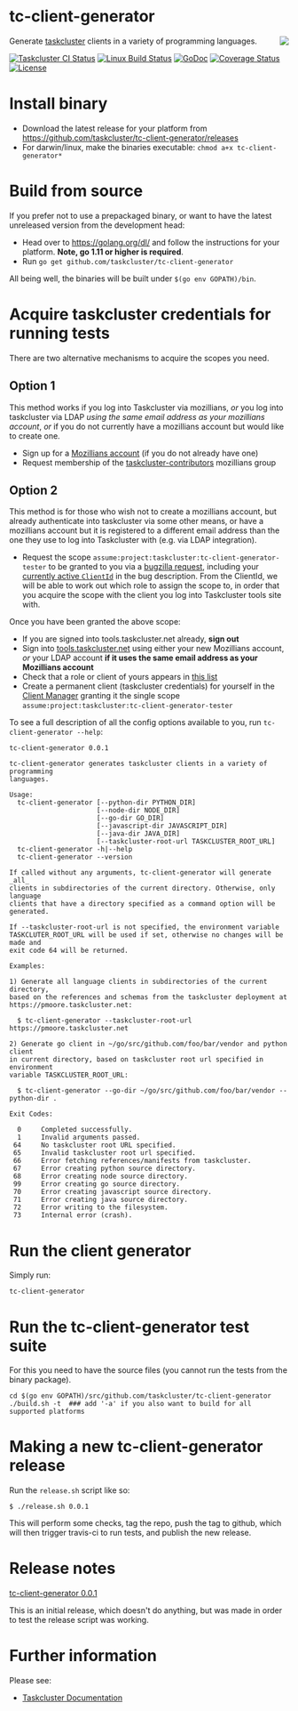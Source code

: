 # tc-client-generator

<img align="right" src="https://avatars3.githubusercontent.com/u/6257436?s=256" />Generate [taskcluster](https://tools.taskcluster.net/) clients in a variety of programming languages.

[![Taskcluster CI Status](https://github.taskcluster.net/v1/repository/taskcluster/tc-client-generator/master/badge.svg)](https://github.taskcluster.net/v1/repository/taskcluster/tc-client-generator/master/latest)
[![Linux Build Status](https://img.shields.io/travis/taskcluster/tc-client-generator.svg?style=flat-square&label=linux+build)](https://travis-ci.org/taskcluster/tc-client-generator)
[![GoDoc](https://godoc.org/github.com/taskcluster/tc-client-generator?status.svg)](https://godoc.org/github.com/taskcluster/tc-client-generator)
[![Coverage Status](https://coveralls.io/repos/taskcluster/tc-client-generator/badge.svg?branch=master&service=github)](https://coveralls.io/github/taskcluster/tc-client-generator?branch=master)
[![License](https://img.shields.io/badge/license-MPL%202.0-orange.svg)](http://mozilla.org/MPL/2.0)



# Install binary

* Download the latest release for your platform from https://github.com/taskcluster/tc-client-generator/releases
* For darwin/linux, make the binaries executable: `chmod a+x tc-client-generator*`

# Build from source

If you prefer not to use a prepackaged binary, or want to have the latest unreleased version from the development head:

* Head over to https://golang.org/dl/ and follow the instructions for your platform. __Note, go 1.11 or higher is required__.
* Run `go get github.com/taskcluster/tc-client-generator`

All being well, the binaries will be built under `$(go env GOPATH)/bin`.

# Acquire taskcluster credentials for running tests

There are two alternative mechanisms to acquire the scopes you need.

## Option 1

This method works if you log into Taskcluster via mozillians, *or* you log into
taskcluster via LDAP *using the same email address as your mozillians account*,
*or* if you do not currently have a mozillians account but would like to create
one.

* Sign up for a [Mozillians account](https://mozillians.org/en-US/) (if you do not already have one)
* Request membership of the [taskcluster-contributors](https://mozillians.org/en-US/group/taskcluster-contributors/) mozillians group

## Option 2

This method is for those who wish not to create a mozillians account, but
already authenticate into taskcluster via some other means, or have a
mozillians account but it is registered to a different email address than the
one they use to log into Taskcluster with (e.g. via LDAP integration).

* Request the scope `assume:project:taskcluster:tc-client-generator-tester` to be
  granted to you via a [bugzilla
  request](https://bugzilla.mozilla.org/enter_bug.cgi?product=Taskcluster&component=Service%20Request),
  including your [currently active `ClientId`](https://tools.taskcluster.net/credentials/)
  in the bug description. From the ClientId, we will be able to work out which role to assign the scope
  to, in order that you acquire the scope with the client you log into Taskcluster tools site with.

Once you have been granted the above scope:

* If you are signed into tools.taskcluster.net already, **sign out**
* Sign into [tools.taskcluster.net](https://tools.taskcluster.net/) using either your new Mozillians account, _or_ your LDAP account **if it uses the same email address as your Mozillians account**
* Check that a role or client of yours appears in [this list](https://tools.taskcluster.net/auth/scopes/assume%3Aproject%3Ataskcluster%3Atc-client-generator-tester)
* Create a permanent client (taskcluster credentials) for yourself in the [Client Manager](https://tools.taskcluster.net/auth/clients/) granting it the single scope `assume:project:taskcluster:tc-client-generator-tester`

To see a full description of all the config options available to you, run `tc-client-generator --help`:

```
tc-client-generator 0.0.1

tc-client-generator generates taskcluster clients in a variety of programming
languages.

Usage:
  tc-client-generator [--python-dir PYTHON_DIR]
                      [--node-dir NODE_DIR]
                      [--go-dir GO_DIR]
                      [--javascript-dir JAVASCRIPT_DIR]
                      [--java-dir JAVA_DIR]
                      [--taskcluster-root-url TASKCLUSTER_ROOT_URL]
  tc-client-generator -h|--help
  tc-client-generator --version

If called without any arguments, tc-client-generator will generate _all_
clients in subdirectories of the current directory. Otherwise, only language
clients that have a directory specified as a command option will be generated.

If --taskcluster-root-url is not specified, the environment variable
TASKCLUTER_ROOT_URL will be used if set, otherwise no changes will be made and
exit code 64 will be returned.

Examples:

1) Generate all language clients in subdirectories of the current directory,
based on the references and schemas from the taskcluster deployment at
https://pmoore.taskcluster.net:

  $ tc-client-generator --taskcluster-root-url https://pmoore.taskcluster.net

2) Generate go client in ~/go/src/github.com/foo/bar/vendor and python client
in current directory, based on taskcluster root url specified in environment
variable TASKCLUSTER_ROOT_URL:

  $ tc-client-generator --go-dir ~/go/src/github.com/foo/bar/vendor --python-dir .

Exit Codes:

  0     Completed successfully.
  1     Invalid arguments passed.
 64     No taskcluster root URL specified.
 65     Invalid taskcluster root url specified.
 66     Error fetching references/manifests from taskcluster.
 67     Error creating python source directory.
 68     Error creating node source directory.
 99     Error creating go source directory.
 70     Error creating javascript source directory.
 71     Error creating java source directory.
 72     Error writing to the filesystem.
 73     Internal error (crash).

```

# Run the client generator

Simply run:

```
tc-client-generator
```

# Run the tc-client-generator test suite

For this you need to have the source files (you cannot run the tests from the binary package).

```
cd $(go env GOPATH)/src/github.com/taskcluster/tc-client-generator
./build.sh -t  ### add '-a' if you also want to build for all supported platforms
```


# Making a new tc-client-generator release

Run the `release.sh` script like so:

```
$ ./release.sh 0.0.1
```

This will perform some checks, tag the repo, push the tag to github, which will then trigger travis-ci to run tests, and publish the new release.

# Release notes

[tc-client-generator 0.0.1](https://github.com/taskcluster/tc-client-generator/releases/tag/v0.0.1)

This is an initial release, which doesn't do anything, but was made in order to test the release script was working.

# Further information

Please see:

* [Taskcluster Documentation](https://docs.taskcluster.net/)
